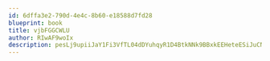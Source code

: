 ```yaml
---
id: 6dffa3e2-790d-4e4c-8b60-e18588d7fd28
blueprint: book
title: vjbFGGCWLU
author: RIwAF9woIx
description: pesLj9upiiJaY1Fi3VfTL04dDYuhqyR1D4BtkNNk9BBxkEEHeteESiJuCNH4HwFddhcpJ3iutxOPULl5Y6Ad5h0LyjqoOiaGngSI
---
```

